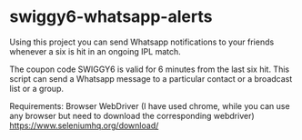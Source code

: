 # swiggy6-whatsapp-alerts
Using this project you can send Whatsapp notifications to your friends whenever a six is hit in an ongoing IPL match.

The coupon code SWIGGY6 is valid for 6 minutes from the last six hit. This script can send a Whatsapp message to a particular contact or a broadcast list or a group.

Requirements:
Browser WebDriver (I have used chrome, while you can use any browser but need to download the corresponding webdriver) https://www.seleniumhq.org/download/ 
